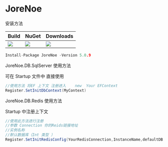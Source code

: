 # JoreNoe

安装方法

| Build                                                     | NuGet                                                        | Downloads                                                    |
| --------------------------------------------------------- | ------------------------------------------------------------ | ------------------------------------------------------------ |
| ![](https://img.shields.io/badge/NetCore-5.0.9-green.svg) | [![](https://img.shields.io/nuget/v/JoreNoe.svg)](https://www.nuget.org/packages/JoreNoe) | ![](https://img.shields.io/badge/Downloads-2.1K+-green.svg) |

```C
Install-Package JoreNoe -Version 5.0.9 
```

JoreNoe.DB.SqlServer 使用方法 

可在 Startup 文件中 直接使用   

```c#
//使用方法 将EF 上下文 注册进入    new  Your EFContext
Register.SetInitDbContext(MyContext)
```

JoreNoe.DB.Redis 使用方法

Startup 中注册上下文

```C#
//使用此方法进行注册 
//参数 Connection 你的Reids链接地址
//实例名称
//默认数据库（Int 类型 ）
Register.SetInitRedisConfig(YourRedisConnection,InstanceName,defaultDB = 0)
```

